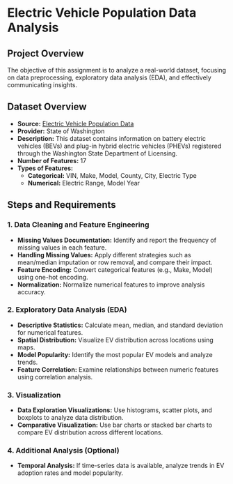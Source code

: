 # Electric Vehicle Population Data Analysis

## Project Overview
The objective of this assignment is to analyze a real-world dataset, focusing on data preprocessing, exploratory data analysis (EDA), and effectively communicating insights.

## Dataset Overview
- **Source:** [Electric Vehicle Population Data](https://catalog.data.gov/dataset/electric-vehicle-population-data)
- **Provider:** State of Washington
- **Description:** This dataset contains information on battery electric vehicles (BEVs) and plug-in hybrid electric vehicles (PHEVs) registered through the Washington State Department of Licensing.
- **Number of Features:** 17
- **Types of Features:** 
  - **Categorical:** VIN, Make, Model, County, City, Electric Type
  - **Numerical:** Electric Range, Model Year

## Steps and Requirements

### **1. Data Cleaning and Feature Engineering**
- **Missing Values Documentation:** Identify and report the frequency of missing values in each feature.
- **Handling Missing Values:** Apply different strategies such as mean/median imputation or row removal, and compare their impact.
- **Feature Encoding:** Convert categorical features (e.g., Make, Model) using one-hot encoding.
- **Normalization:** Normalize numerical features to improve analysis accuracy.

### **2. Exploratory Data Analysis (EDA)**
- **Descriptive Statistics:** Calculate mean, median, and standard deviation for numerical features.
- **Spatial Distribution:** Visualize EV distribution across locations using maps.
- **Model Popularity:** Identify the most popular EV models and analyze trends.
- **Feature Correlation:** Examine relationships between numeric features using correlation analysis.

### **3. Visualization**
- **Data Exploration Visualizations:** Use histograms, scatter plots, and boxplots to analyze data distribution.
- **Comparative Visualization:** Use bar charts or stacked bar charts to compare EV distribution across different locations.

### **4. Additional Analysis (Optional)**
- **Temporal Analysis:** If time-series data is available, analyze trends in EV adoption rates and model popularity.


